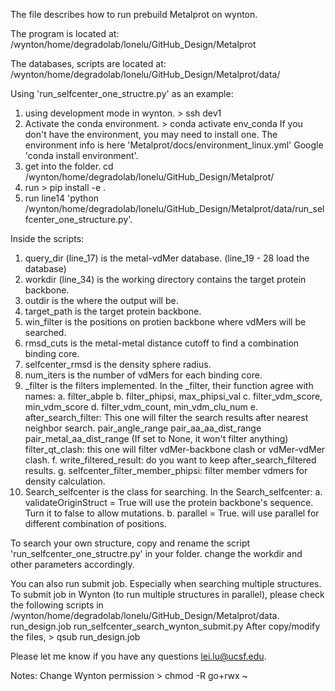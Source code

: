 The file describes how to run prebuild Metalprot on wynton.

The program is located at: /wynton/home/degradolab/lonelu/GitHub_Design/Metalprot

The databases, scripts are located at: /wynton/home/degradolab/lonelu/GitHub_Design/Metalprot/data/

Using 'run_selfcenter_one_structre.py' as an example:
1. using development mode in wynton. > ssh dev1
2. Activate the conda environment. > conda activate env_conda
    If you don't have the environment, you may need to install one. 
    The environment info is here 'Metalprot/docs/environment_linux.yml' Google 'conda install environment'.
3. get into the folder. cd /wynton/home/degradolab/lonelu/GitHub_Design/Metalprot/
4. run > pip install -e .
5. run line14 'python /wynton/home/degradolab/lonelu/GitHub_Design/Metalprot/data/run_selfcenter_one_structure.py'.

Inside the scripts:
1. query_dir (line_17) is the metal-vdMer database. (line_19 - 28 load the database)
2. workdir (line_34) is the working directory contains the target protein backbone. 
3. outdir is the where the output will be.
4. target_path is the target protein backbone.
5. win_filter is the positions on protien backbone where vdMers will be searched.
6. rmsd_cuts is the metal-metal distance cutoff to find a combination binding core.
7. selfcenter_rmsd is the density sphere radius.
8. num_iters is the number of vdMers for each binding core.
9. _filter is the filters implemented. In the _filter, their function agree with names:
   a. filter_abple
   b. filter_phipsi, max_phipsi_val
   c. filter_vdm_score, min_vdm_score 
   d. filter_vdm_count, min_vdm_clu_num
   e. after_search_filter: This one will filter the search results after nearest neighbor search.
      pair_angle_range
      pair_aa_aa_dist_range
      pair_metal_aa_dist_range (If set to None, it won't filter anything)
      filter_qt_clash: this one will filter vdMer-backbone clash or vdMer-vdMer clash.
   f. write_filtered_result: do you want to keep after_search_filtered results.
   g. selfcenter_filter_member_phipsi: filter member vdmers for density calculation.
10. Search_selfcenter is the class for searching. In the Search_selfcenter:
   a. validateOriginStruct = True will use the protein backbone's sequence. Turn it to false to allow mutations.
   b. parallel = True. will use parallel for different combination of positions.


To search your own structure, copy and rename the script 'run_selfcenter_one_structre.py' in your folder. change the workdir and other parameters accordingly. 

You can also run submit job. Especially when searching multiple structures.
To submit job in Wynton (to run multiple structures in parallel), please check the following scripts in /wynton/home/degradolab/lonelu/GitHub_Design/Metalprot/data.
run_design.job
run_selfcenter_search_wynton_submit.py
After copy/modify the files, > qsub run_design.job


Please let me know if you have any questions lei.lu@ucsf.edu. 


Notes:
Change Wynton permission > chmod -R go+rwx ~



